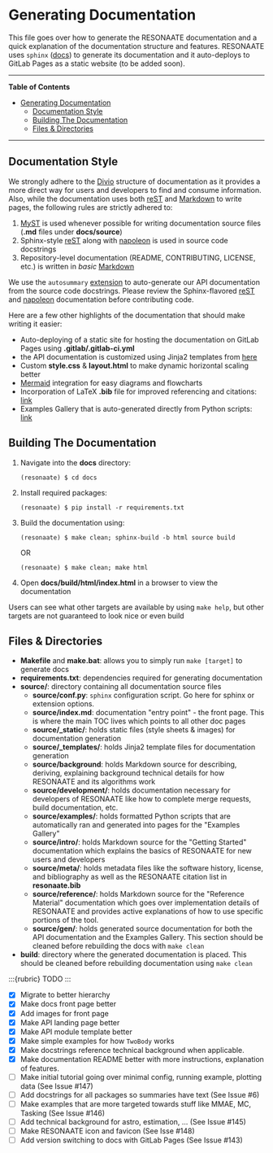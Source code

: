 # Generating Documentation

This file goes over how to generate the RESONAATE documentation and a quick explanation of the documentation structure and features.
RESONAATE uses `sphinx` ([docs][sphinx-docs]) to generate its documentation and it auto-deploys to GitLab Pages as a static website (to be added soon).

-------------------------------------------------

**Table of Contents**

- [Generating Documentation](#generating-documentation)
    - [Documentation Style](#documentation-style)
    - [Building The Documentation](#building-the-documentation)
    - [Files & Directories](#files--directories)

-------------------------------------------------

## Documentation Style

We strongly adhere to the [Divio][divio] structure of documentation as it provides a more direct way for users and developers to find and consume information.
Also, while the documentation uses both [reST][rest-docs] and [Markdown][commonmark] to write pages, the following rules are strictly adhered to:
1. [MyST][myst-docs] is used whenever possible for writing documentation source files (**.md** files under **docs/source**)
1. Sphinx-style [reST][sphinx-rest] along with [napoleon][napoleon] is used in source code docstrings
1. Repository-level documentation (README, CONTRIBUTING, LICENSE, etc.) is written in *basic* [Markdown][commonmark] 

We use the `autosummary` [extension][autosummary] to auto-generate our API documentation from the source code docstrings.
Please review the Sphinx-flavored [reST][sphinx-rest] and [napoleon][napoleon] documentation before contributing code.

Here are a few other highlights of the documentation that should make writing it easier:
- Auto-deploying of a static site for hosting the documentation on GitLab Pages using **.gitlab/.gitlab-ci.yml**
- the API documentation is customized using Jinja2 templates from [here][jinja2-template]
- Custom **style.css** & **layout.html** to make dynamic horizontal scaling better
- [Mermaid][mermaid] integration for easy diagrams and flowcharts
- Incorporation of LaTeX **.bib** file for improved referencing and citations: [link][sphinx-bib]
- Examples Gallery that is auto-generated directly from Python scripts: [link][sphinx-gallery]

[divio]: https://documentation.divio.com/introduction/
[sphinx-docs]: https://www.sphinx-doc.org/en/master/index.html
[commonmark]: https://commonmark.org/help/
[myst-docs]: https://myst-parser.readthedocs.io/en/latest/index.html
[rest-docs]: https://docutils.sourceforge.io/docs/ref/rst/restructuredtext.html
[napoleon]: https://www.sphinx-doc.org/en/master/usage/extensions/napoleon.html
[sphinx-rest]: https://www.sphinx-doc.org/en/master/usage/restructuredtext/index.html
[mermaid]: https://mermaid-js.github.io/mermaid
[sphinx-bib]: https://sphinxcontrib-bibtex.readthedocs.io/en/latest/index.html
[sphinx-gallery]: https://sphinx-gallery.github.io/stable/index.html
[jinja2-template]: https://stackoverflow.com/a/62613202
[autosummary]: https://www.sphinx-doc.org/en/master/usage/extensions/autosummary.html

## Building The Documentation

1. Navigate into the **docs** directory:
   ```shell
   (resonaate) $ cd docs
   ```
1. Install required packages:
   ```shell
   (resonaate) $ pip install -r requirements.txt
   ```
1. Build the documentation using:
   ```shell
   (resonaate) $ make clean; sphinx-build -b html source build
   ```
   OR
   ```shell
   (resonaate) $ make clean; make html
   ```
1. Open **docs/build/html/index.html** in a browser to view the documentation

Users can see what other targets are available by using `make help`, but other targets are not guaranteed to look nice or even build

## Files & Directories

- **Makefile** and **make.bat**: allows you to simply run `make [target]` to generate docs
- **requirements.txt**: dependencies required for generating documentation
- **source/**: directory containing all documentation source files
   - **source/conf.py**: `sphinx` configuration script. Go here for sphinx or extension options.
   - **source/index.md**: documentation "entry point" - the front page. This is where the main TOC lives which points to all other doc pages 
   - **source/_static/**: holds static files (style sheets & images) for documentation generation
   - **source/_templates/**: holds Jinja2 template files for documentation generation
   - **source/background**: holds Markdown source for describing, deriving, explaining background technical details for how RESONAATE and its algorithms work
   - **source/development/**: holds documentation necessary for developers of RESONAATE like how to complete merge requests, build documentation, etc.
   - **source/examples/**: holds formatted Python scripts that are automatically ran and generated into pages for the "Examples Gallery"
   - **source/intro/**: holds Markdown source for the "Getting Started" documentation which explains the basics of RESONAATE for new users and developers
   - **source/meta/**: holds metadata files like the software history, license, and bibliography as well as the RESONAATE citation list in **resonaate.bib**
   - **source/reference/**: holds Markdown source for the "Reference Material" documentation which goes over implementation details of RESONAATE and provides active explanations of how to use specific portions of the tool.
   - **source/gen/**: holds generated source documentation for both the API documentation and the Examples Gallery. This section should be cleaned before rebuilding the docs with `make clean`
- **build**: directory where the generated documentation is placed. This should be cleaned before rebuilding documentation using `make clean`

:::{rubric} TODO
:::

- [x] Migrate to better hierarchy
- [x] Make docs front page better
- [x] Add images for front page
- [x] Make API landing page better
- [x] Make API module template better
- [x] Make simple examples for how `TwoBody` works
- [x] Make docstrings reference technical background when applicable.
- [x] Make documentation README better with more instructions, explanation of features.
- [ ] Make initial tutorial going over minimal config, running example, plotting data (See Issue #147)
- [ ] Add docstrings for all packages so summaries have text (See Issue #6)
- [ ] Make examples that are more targeted towards stuff like MMAE, MC, Tasking (See Issue #146)
- [ ] Add technical background for astro, estimation, ... (See Issue #145)
- [ ] Make RESONAATE icon and favicon (See Isse #148)
- [ ] Add version switching to docs with GitLab Pages (See Issue #143)
